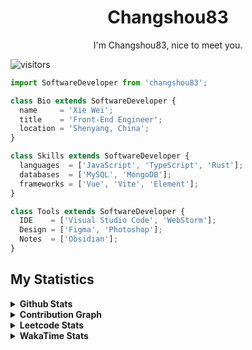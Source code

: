 <h1 align="center">
  <b>Changshou83</b>
</h1>
<div align="center">
I'm Changshou83, nice to meet you.
</div>

![visitors](https://komarev.com/ghpvc/?username=changshou83&label=visitors&color=blue&style=plastic)

```js
import SoftwareDeveloper from 'changshou83';

class Bio extends SoftwareDeveloper {
  name     = 'Xie Wei';
  title    = 'Front-End Engineer';
  location = 'Shenyang, China';
}

class Skills extends SoftwareDeveloper {
  languages  = ['JavaScript', 'TypeScript', 'Rust'];
  databases  = ['MySQL', 'MongoDB'];
  frameworks = ['Vue', 'Vite', 'Element'];
}

class Tools extends SoftwareDeveloper {
  IDE    = ['Visual Studio Code', 'WebStorm'];
  Design = ['Figma', 'Photoshop'];
  Notes  = ['Obsidian'];
}
```

## My Statistics

<details>
  <summary><strong>Github Stats</strong></summary>
  <div>
    <a href="https://github.com/anuraghazra/github-readme-stats"><img src="https://github-readme-stats.vercel.app/api/top-langs/?username=changshou83&layout=compact&theme=synthwave&hide_border=true" height="195"/></a>
    <a href="https://github.com/anuraghazra/github-readme-stats"><img src="https://github-readme-stats.vercel.app/api?username=changshou83&show_icons=true&include_all_commits=true&theme=synthwave&hide_border=true"/></a>
  </div>
</details>

<details>
  <summary><strong>Contribution Graph</strong></summary>
  <p align="left">
    <img width="90%" src="https://activity-graph.herokuapp.com/graph?username=changshou83&theme=xcode" />
  </p>
</details>

<details>
  <summary><strong>Leetcode Stats</strong></summary>
  <img src="https://leetcode.card.workers.dev/changshou83?theme=nord" />
</details>

<details>
  <summary><strong>WakaTime Stats</strong></summary>
  <!-- waka-box start -->
  <!-- waka-box end -->
</details>
<!--
**changshou83/changshou83** is a ✨ _special_ ✨ repository because its `README.md` (this file) appears on your GitHub profile.

Here are some ideas to get you started:

- 🔭 I’m currently working on ...
- 🌱 I’m currently learning ...
- 👯 I’m looking to collaborate on ...
- 🤔 I’m looking for help with ...
- 💬 Ask me about ...
- 📫 How to reach me: ...
- 😄 Pronouns: ...
- ⚡ Fun fact: ...
-->
